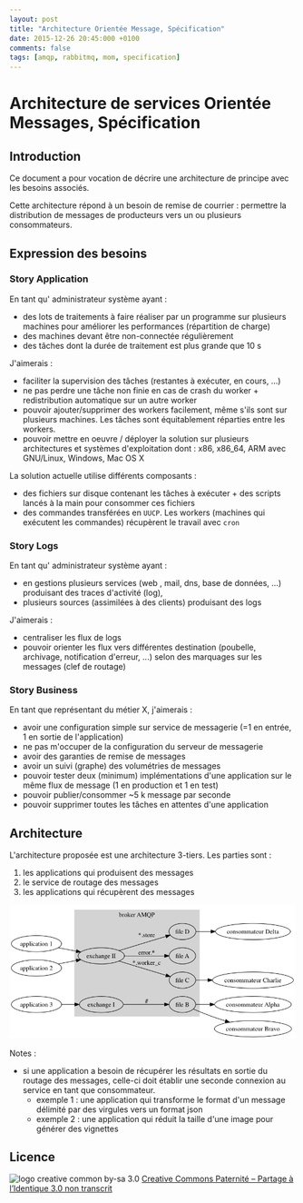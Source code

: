 ```yaml
---
layout: post
title: "Architecture Orientée Message, Spécification"
date: 2015-12-26 20:45:000 +0100
comments: false
tags: [amqp, rabbitmq, mom, specification]
---
```


# Architecture de services Orientée Messages, Spécification

## Introduction

Ce document a pour vocation de décrire une architecture de principe avec les besoins associés.

Cette architecture répond à un besoin de remise de courrier : permettre la distribution de messages de producteurs vers un ou plusieurs consommateurs.

## Expression des besoins
 
### Story Application

En tant qu' administrateur système  ayant :

* des lots de traitements à faire réaliser par un programme sur plusieurs machines pour améliorer les performances (répartition de charge)
* des machines devant être non-connectée régulièrement
* des tâches dont la durée de traitement est plus grande que 10 s

J'aimerais :

* faciliter la supervision des tâches (restantes à exécuter, en cours, ...)
* ne pas perdre une tâche non finie en cas de crash du worker + redistribution automatique sur un autre worker
* pouvoir ajouter/supprimer des workers facilement, même s'ils sont sur plusieurs machines. Les tâches sont équitablement réparties entre les workers.
* pouvoir mettre en oeuvre / déployer la solution sur plusieurs architectures et systèmes d'exploitation dont : x86, x86_64, ARM avec GNU/Linux, Windows, Mac OS X

La solution actuelle utilise différents composants :

* des fichiers sur disque contenant les tâches à exécuter + des scripts lancés à la main pour consommer ces fichiers
* des commandes transférées en `UUCP`. Les workers (machines qui exécutent les commandes) récupèrent le travail avec `cron`

### Story Logs

En tant qu' administrateur système  ayant :

* en gestions plusieurs services (web , mail, dns, base de données, ...) produisant des traces d'activité (log),
* plusieurs sources (assimilées à des clients) produisant des logs

J'aimerais :

* centraliser les flux de logs
* pouvoir orienter les flux vers différentes destination (poubelle, archivage, notification d'erreur, ...) selon des marquages sur les messages (clef de routage)

### Story Business

En tant que représentant du métier X, j'aimerais :

* avoir une configuration simple sur service de messagerie (=1 en entrée, 1 en sortie de l'application)
* ne pas m'occuper de la configuration du serveur de messagerie
* avoir des garanties de remise de messages
* avoir un suivi (graphe) des volumétries de messages
* pouvoir tester deux (minimum) implémentations d'une application sur le même flux de message (1 en production et 1 en test)
* pouvoir publier/consommer ~5 k message par seconde
* pouvoir supprimer toutes les tâches en attentes d'une application

## Architecture

L'architecture proposée est une architecture 3-tiers.
Les parties sont :

1. les applications qui produisent des messages
2. le service de routage des messages
3. les applications qui récupèrent des messages

![schéma de principe](/assets/files/2015/12/mqs-principe.png)

Notes :

* si une application a besoin de récupérer les résultats en sortie du routage des messages, celle-ci doit établir une seconde connexion au service en tant que consommateur.
	* exemple 1 : une application qui transforme le format d'un message délimité par des virgules vers un format json
	* exemple 2 : une application qui réduit la taille d'une image pour générer des vignettes

## Licence

![logo creative common by-sa 3.0](http://i.creativecommons.org/l/by-sa/3.0/88x31.png)
[Creative Commons Paternité – Partage à l’Identique 3.0 non transcrit](http://creativecommons.org/licenses/by-sa/3.0/)
